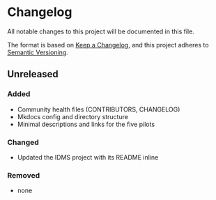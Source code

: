 # Changelog
All notable changes to this project will be documented in this file.

The format is based on [Keep a Changelog](https://keepachangelog.com/en/1.0.0/),
and this project adheres to [Semantic Versioning](https://semver.org/spec/v2.0.0.html).

## Unreleased

### Added
- Community health files (CONTRIBUTORS, CHANGELOG)
- Mkdocs config and directory structure
- Minimal descriptions and links for the five pilots

### Changed
- Updated the IDMS project with its README inline

### Removed
- none